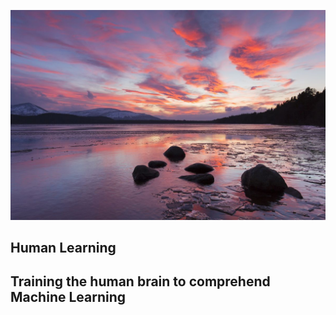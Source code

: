 ![Image of fast.ai logo](images/pic.jpg)

## Human Learning

## Training the human brain to comprehend Machine Learning

